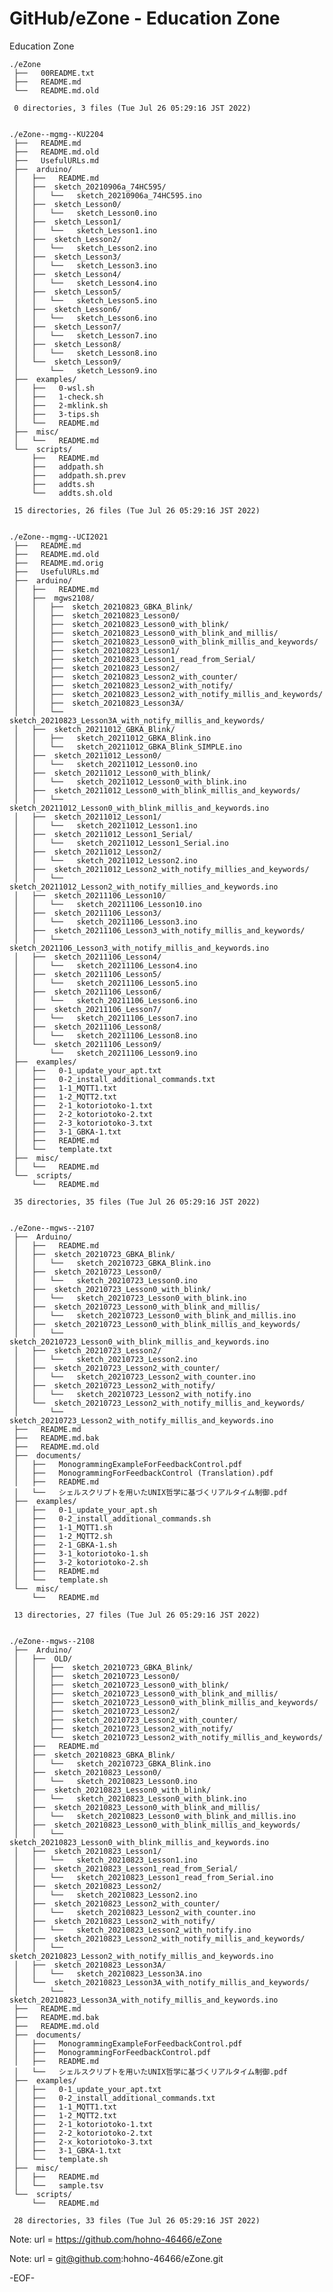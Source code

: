 # GitHub/eZone - Education Zone

Education Zone

    ./eZone
     ├──   00README.txt
     ├──   README.md
     └──   README.md.old
     
     0 directories, 3 files (Tue Jul 26 05:29:16 JST 2022)


    ./eZone--mgmg--KU2204
     ├──   README.md
     ├──   README.md.old
     ├──   UsefulURLs.md
     ├──  arduino/
     │   ├──   README.md
     │   ├──  sketch_20210906a_74HC595/
     │   │   └──   sketch_20210906a_74HC595.ino
     │   ├──  sketch_Lesson0/
     │   │   └──   sketch_Lesson0.ino
     │   ├──  sketch_Lesson1/
     │   │   └──   sketch_Lesson1.ino
     │   ├──  sketch_Lesson2/
     │   │   └──   sketch_Lesson2.ino
     │   ├──  sketch_Lesson3/
     │   │   └──   sketch_Lesson3.ino
     │   ├──  sketch_Lesson4/
     │   │   └──   sketch_Lesson4.ino
     │   ├──  sketch_Lesson5/
     │   │   └──   sketch_Lesson5.ino
     │   ├──  sketch_Lesson6/
     │   │   └──   sketch_Lesson6.ino
     │   ├──  sketch_Lesson7/
     │   │   └──   sketch_Lesson7.ino
     │   ├──  sketch_Lesson8/
     │   │   └──   sketch_Lesson8.ino
     │   └──  sketch_Lesson9/
     │       └──   sketch_Lesson9.ino
     ├──  examples/
     │   ├──   0-wsl.sh
     │   ├──   1-check.sh
     │   ├──   2-mklink.sh
     │   ├──   3-tips.sh
     │   └──   README.md
     ├──  misc/
     │   └──   README.md
     └──  scripts/
         ├──   README.md
         ├──   addpath.sh
         ├──   addpath.sh.prev
         ├──   addts.sh
         └──   addts.sh.old
     
     15 directories, 26 files (Tue Jul 26 05:29:16 JST 2022)


    ./eZone--mgmg--UCI2021
     ├──   README.md
     ├──   README.md.old
     ├──   README.md.orig
     ├──   UsefulURLs.md
     ├──  arduino/
     │   ├──   README.md
     │   ├──  mgws2108/
     │   │   ├──  sketch_20210823_GBKA_Blink/
     │   │   ├──  sketch_20210823_Lesson0/
     │   │   ├──  sketch_20210823_Lesson0_with_blink/
     │   │   ├──  sketch_20210823_Lesson0_with_blink_and_millis/
     │   │   ├──  sketch_20210823_Lesson0_with_blink_millis_and_keywords/
     │   │   ├──  sketch_20210823_Lesson1/
     │   │   ├──  sketch_20210823_Lesson1_read_from_Serial/
     │   │   ├──  sketch_20210823_Lesson2/
     │   │   ├──  sketch_20210823_Lesson2_with_counter/
     │   │   ├──  sketch_20210823_Lesson2_with_notify/
     │   │   ├──  sketch_20210823_Lesson2_with_notify_millis_and_keywords/
     │   │   ├──  sketch_20210823_Lesson3A/
     │   │   └──  sketch_20210823_Lesson3A_with_notify_millis_and_keywords/
     │   ├──  sketch_20211012_GBKA_Blink/
     │   │   ├──   sketch_20211012_GBKA_Blink.ino
     │   │   └──   sketch_20211012_GBKA_Blink_SIMPLE.ino
     │   ├──  sketch_20211012_Lesson0/
     │   │   └──   sketch_20211012_Lesson0.ino
     │   ├──  sketch_20211012_Lesson0_with_blink/
     │   │   └──   sketch_20211012_Lesson0_with_blink.ino
     │   ├──  sketch_20211012_Lesson0_with_blink_millis_and_keywords/
     │   │   └──   sketch_20211012_Lesson0_with_blink_millis_and_keywords.ino
     │   ├──  sketch_20211012_Lesson1/
     │   │   └──   sketch_20211012_Lesson1.ino
     │   ├──  sketch_20211012_Lesson1_Serial/
     │   │   └──   sketch_20211012_Lesson1_Serial.ino
     │   ├──  sketch_20211012_Lesson2/
     │   │   └──   sketch_20211012_Lesson2.ino
     │   ├──  sketch_20211012_Lesson2_with_notify_millies_and_keywords/
     │   │   └──   sketch_20211012_Lesson2_with_notify_millies_and_keywords.ino
     │   ├──  sketch_20211106_Lesson10/
     │   │   └──   sketch_20211106_Lesson10.ino
     │   ├──  sketch_20211106_Lesson3/
     │   │   └──   sketch_20211106_Lesson3.ino
     │   ├──  sketch_20211106_Lesson3_with_notify_millis_and_keywords/
     │   │   └──   sketch_2021106_Lesson3_with_notify_millis_and_keywords.ino
     │   ├──  sketch_20211106_Lesson4/
     │   │   └──   sketch_20211106_Lesson4.ino
     │   ├──  sketch_20211106_Lesson5/
     │   │   └──   sketch_20211106_Lesson5.ino
     │   ├──  sketch_20211106_Lesson6/
     │   │   └──   sketch_20211106_Lesson6.ino
     │   ├──  sketch_20211106_Lesson7/
     │   │   └──   sketch_20211106_Lesson7.ino
     │   ├──  sketch_20211106_Lesson8/
     │   │   └──   sketch_20211106_Lesson8.ino
     │   └──  sketch_20211106_Lesson9/
     │       └──   sketch_20211106_Lesson9.ino
     ├──  examples/
     │   ├──   0-1_update_your_apt.txt
     │   ├──   0-2_install_additional_commands.txt
     │   ├──   1-1_MQTT1.txt
     │   ├──   1-2_MQTT2.txt
     │   ├──   2-1_kotoriotoko-1.txt
     │   ├──   2-2_kotoriotoko-2.txt
     │   ├──   2-3_kotoriotoko-3.txt
     │   ├──   3-1_GBKA-1.txt
     │   ├──   README.md
     │   └──   template.txt
     ├──  misc/
     │   └──   README.md
     └──  scripts/
         └──   README.md
     
     35 directories, 35 files (Tue Jul 26 05:29:16 JST 2022)


    ./eZone--mgws--2107
     ├──  Arduino/
     │   ├──   README.md
     │   ├──  sketch_20210723_GBKA_Blink/
     │   │   └──   sketch_20210723_GBKA_Blink.ino
     │   ├──  sketch_20210723_Lesson0/
     │   │   └──   sketch_20210723_Lesson0.ino
     │   ├──  sketch_20210723_Lesson0_with_blink/
     │   │   └──   sketch_20210723_Lesson0_with_blink.ino
     │   ├──  sketch_20210723_Lesson0_with_blink_and_millis/
     │   │   └──   sketch_20210723_Lesson0_with_blink_and_millis.ino
     │   ├──  sketch_20210723_Lesson0_with_blink_millis_and_keywords/
     │   │   └──   sketch_20210723_Lesson0_with_blink_millis_and_keywords.ino
     │   ├──  sketch_20210723_Lesson2/
     │   │   └──   sketch_20210723_Lesson2.ino
     │   ├──  sketch_20210723_Lesson2_with_counter/
     │   │   └──   sketch_20210723_Lesson2_with_counter.ino
     │   ├──  sketch_20210723_Lesson2_with_notify/
     │   │   └──   sketch_20210723_Lesson2_with_notify.ino
     │   └──  sketch_20210723_Lesson2_with_notify_millis_and_keywords/
     │       └──   sketch_20210723_Lesson2_with_notify_millis_and_keywords.ino
     ├──   README.md
     ├──   README.md.bak
     ├──   README.md.old
     ├──  documents/
     │   ├──   MonogrammingExampleForFeedbackControl.pdf
     │   ├──   MonogrammingForFeedbackControl (Translation).pdf
     │   ├──   README.md
     │   └──   シェルスクリプトを用いたUNIX哲学に基づくリアルタイム制御.pdf
     ├──  examples/
     │   ├──   0-1_update_your_apt.sh
     │   ├──   0-2_install_additional_commands.sh
     │   ├──   1-1_MQTT1.sh
     │   ├──   1-2_MQTT2.sh
     │   ├──   2-1_GBKA-1.sh
     │   ├──   3-1_kotoriotoko-1.sh
     │   ├──   3-2_kotoriotoko-2.sh
     │   ├──   README.md
     │   └──   template.sh
     └──  misc/
         └──   README.md
     
     13 directories, 27 files (Tue Jul 26 05:29:16 JST 2022)


    ./eZone--mgws--2108
     ├──  Arduino/
     │   ├──  OLD/
     │   │   ├──  sketch_20210723_GBKA_Blink/
     │   │   ├──  sketch_20210723_Lesson0/
     │   │   ├──  sketch_20210723_Lesson0_with_blink/
     │   │   ├──  sketch_20210723_Lesson0_with_blink_and_millis/
     │   │   ├──  sketch_20210723_Lesson0_with_blink_millis_and_keywords/
     │   │   ├──  sketch_20210723_Lesson2/
     │   │   ├──  sketch_20210723_Lesson2_with_counter/
     │   │   ├──  sketch_20210723_Lesson2_with_notify/
     │   │   └──  sketch_20210723_Lesson2_with_notify_millis_and_keywords/
     │   ├──   README.md
     │   ├──  sketch_20210823_GBKA_Blink/
     │   │   └──   sketch_20210723_GBKA_Blink.ino
     │   ├──  sketch_20210823_Lesson0/
     │   │   └──   sketch_20210823_Lesson0.ino
     │   ├──  sketch_20210823_Lesson0_with_blink/
     │   │   └──   sketch_20210823_Lesson0_with_blink.ino
     │   ├──  sketch_20210823_Lesson0_with_blink_and_millis/
     │   │   └──   sketch_20210823_Lesson0_with_blink_and_millis.ino
     │   ├──  sketch_20210823_Lesson0_with_blink_millis_and_keywords/
     │   │   └──   sketch_20210823_Lesson0_with_blink_millis_and_keywords.ino
     │   ├──  sketch_20210823_Lesson1/
     │   │   └──   sketch_20210823_Lesson1.ino
     │   ├──  sketch_20210823_Lesson1_read_from_Serial/
     │   │   └──   sketch_20210823_Lesson1_read_from_Serial.ino
     │   ├──  sketch_20210823_Lesson2/
     │   │   └──   sketch_20210823_Lesson2.ino
     │   ├──  sketch_20210823_Lesson2_with_counter/
     │   │   └──   sketch_20210823_Lesson2_with_counter.ino
     │   ├──  sketch_20210823_Lesson2_with_notify/
     │   │   └──   sketch_20210823_Lesson2_with_notify.ino
     │   ├──  sketch_20210823_Lesson2_with_notify_millis_and_keywords/
     │   │   └──   sketch_20210823_Lesson2_with_notify_millis_and_keywords.ino
     │   ├──  sketch_20210823_Lesson3A/
     │   │   └──   sketch_20210823_Lesson3A.ino
     │   └──  sketch_20210823_Lesson3A_with_notify_millis_and_keywords/
     │       └──   sketch_20210823_Lesson3A_with_notify_millis_and_keywords.ino
     ├──   README.md
     ├──   README.md.bak
     ├──   README.md.old
     ├──  documents/
     │   ├──   MonogrammingExampleForFeedbackControl.pdf
     │   ├──   MonogrammingForFeedbackControl.pdf
     │   ├──   README.md
     │   └──   シェルスクリプトを用いたUNIX哲学に基づくリアルタイム制御.pdf
     ├──  examples/
     │   ├──   0-1_update_your_apt.txt
     │   ├──   0-2_install_additional_commands.txt
     │   ├──   1-1_MQTT1.txt
     │   ├──   1-2_MQTT2.txt
     │   ├──   2-1_kotoriotoko-1.txt
     │   ├──   2-2_kotoriotoko-2.txt
     │   ├──   2-x_kotoriotoko-3.txt
     │   ├──   3-1_GBKA-1.txt
     │   └──   template.sh
     ├──  misc/
     │   ├──   README.md
     │   └──   sample.tsv
     └──  scripts/
         └──   README.md
     
     28 directories, 33 files (Tue Jul 26 05:29:16 JST 2022)


Note: url = https://github.com/hohno-46466/eZone

Note: url = git@github.com:hohno-46466/eZone.git

-EOF-
